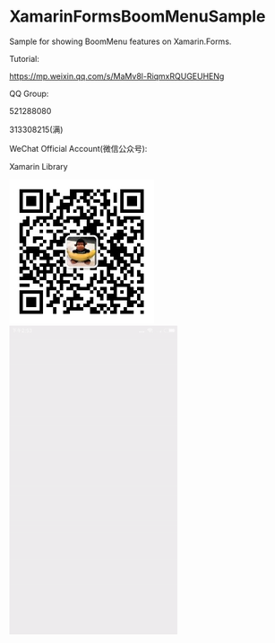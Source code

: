 # XamarinFormsBoomMenuSample
Sample for showing BoomMenu features on Xamarin.Forms.

Tutorial:

https://mp.weixin.qq.com/s/MaMv8l-RiqmxRQUGEUHENg

QQ Group:

521288080

313308215(满)

WeChat Official Account(微信公众号):

Xamarin Library

<img src="https://github.com/jingliancui/XamarinFormsBoomMenuSample/blob/main/Images/wechatqrcode.jpg?raw=true"/>

<img src="https://github.com/jingliancui/XamarinFormsBoomMenuSample/blob/main/Images/click.gif?raw=true" width="300" height="550"/>